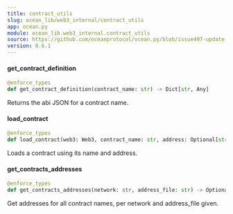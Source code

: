 ```yaml
---
title: contract_utils
slug: ocean_lib/web3_internal/contract_utils
app: ocean.py
module: ocean_lib.web3_internal.contract_utils
source: https://github.com/oceanprotocol/ocean.py/blob/issue497-update-docs/ocean_lib/web3_internal/contract_utils.py
version: 0.6.1
---
```

#### get\_contract\_definition

```python
@enforce_types
def get_contract_definition(contract_name: str) -> Dict[str, Any]
```

Returns the abi JSON for a contract name.

#### load\_contract

```python
@enforce_types
def load_contract(web3: Web3, contract_name: str, address: Optional[str]) -> Contract
```

Loads a contract using its name and address.

#### get\_contracts\_addresses

```python
@enforce_types
def get_contracts_addresses(network: str, address_file: str) -> Optional[Dict[str, str]]
```

Get addresses for all contract names, per network and address_file given.

